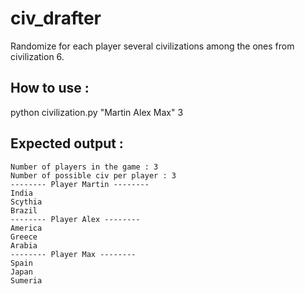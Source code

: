 # civ_drafter

Randomize for each player several civilizations among the ones from civilization 6.

## How to use : 
python civilization.py "Martin Alex Max" 3

## Expected output : 
```
Number of players in the game : 3
Number of possible civ per player : 3
-------- Player Martin --------
India
Scythia
Brazil
-------- Player Alex --------
America
Greece
Arabia
-------- Player Max --------
Spain
Japan
Sumeria
```
